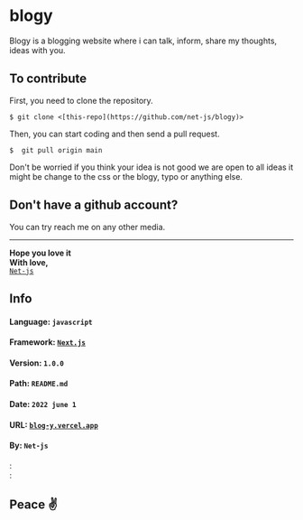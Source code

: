 # blogy
Blogy is a blogging website where i can talk, inform, share my thoughts, ideas with you.

## To contribute
First, you need to clone the repository.
```
$ git clone <[this-repo](https://github.com/net-js/blogy)>
```
Then, you can start coding and then send a pull request.
```
$  git pull origin main
```

Don't be worried if you think your idea is not good we are open to all ideas it might be change to the css or the blogy, typo or anything else. 

## Don't have a github account?
You can try reach me on any other media.

<hr>

**Hope you love it**  
**With love,**   
[`Net-js`](github.com/net-js)

## Info 
#### **Language**: `javascript`
#### **Framework**: [`Next.js`](https://nextjs.org/)
#### **Version**: `1.0.0`
#### **Path**: `README.md`
#### **Date**: `2022 june 1`
#### **URL**: [`blog-y.vercel.app`](blog-y.vercel.app)
#### **By**: `Net-js`  
  
:  
:

## Peace ✌️
